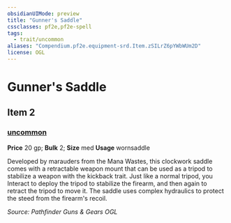 ```yaml
---
obsidianUIMode: preview
title: "Gunner's Saddle"
cssclasses: pf2e,pf2e-spell
tags:
  - trait/uncommon
aliases: "Compendium.pf2e.equipment-srd.Item.zSILrZ6pYWbWUm2D"
license: OGL
---
```

# Gunner's Saddle
## Item 2
### [uncommon](uncommon "Uncommon Rarity Trait")


**Price** 20 gp; 
**Bulk** 2; **Size** med
**Usage** wornsaddle

Developed by marauders from the Mana Wastes, this clockwork saddle comes with a retractable weapon mount that can be used as a tripod to stabilize a weapon with the kickback trait. Just like a normal tripod, you Interact to deploy the tripod to stabilize the firearm, and then again to retract the tripod to move it. The saddle uses complex hydraulics to protect the steed from the firearm's recoil.

*Source: Pathfinder Guns & Gears*
*OGL*